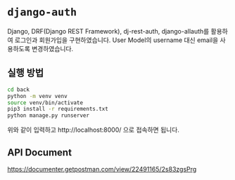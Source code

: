 # `django-auth`

Django, DRF(Django REST Framework), dj-rest-auth, django-allauth를 활용하여 로그인과 회원가입을 구현하였습니다. 
User Model의 username 대신 email을 사용하도록 변경하였습니다.

## 실행 방법

```bash
cd back
python -m venv venv
source venv/bin/activate
pip3 install -r requirements.txt
python manage.py runserver
```

위와 같이 입력하고 http://localhost:8000/ 으로 접속하면 됩니다.

## API Document
https://documenter.getpostman.com/view/22491165/2s83zgsPrg
